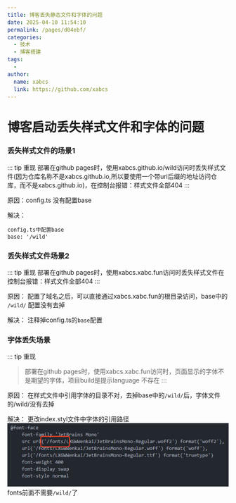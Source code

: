 ```yaml
---
title: 博客丢失静态文件和字体的问题
date: 2025-04-10 11:54:10
permalink: /pages/d04ebf/
categories:
  - 技术
  - 博客搭建
tags:
  - 
author: 
  name: xabcs
  link: https://github.com/xabcs
---
```


# 博客启动丢失样式文件和字体的问题

### 丢失样式文件的场景1


::: tip 重现
部署在github pages时，使用xabcs.github.io/wild访问时丢失样式文件(因为仓库名称不是xabcs.github.io,所以要使用一个带uri后缀的地址访问仓库，而不是xabcs.github.io)，在控制台报错：样式文件全部404
:::

原因：config.ts 没有配置base

解决：

```language
config.ts中配置base
base: '/wild'
```


### 丢失样式文件场景2

::: tip 重现
部署在github pages时，使用xabcs.xabc.fun访问时丢失样式文件在控制台报错：样式文件全部404
:::


原因：
配置了域名之后，可以直接通过xabcs.xabc.fun的根目录访问，base中的 `/wild/` 配置没有去掉

解决：
注释掉config.ts的`base`配置

###  字体丢失场景

::: tip 重现
>部署在github pages时，使用xabcs.xabc.fun访问时，页面显示的字体不是期望的字体，项目build是提示language 不存在
:::


原因：
在样式文件中引用字体的目录不对，去掉base中的`/wild/`后，字体文件的/wild/没有去掉

解决：
更改index.styl文件中字体的引用路径
![alt text](image.png)
fonts前面不需要`/wild/`了


